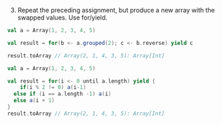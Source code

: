 3. Repeat the preceding assignment, but produce a new array with the swapped values. Use for/yield.

```scala
val a = Array(1, 2, 3, 4, 5)

val result = for(b <- a.grouped(2); c <- b.reverse) yield c

result.toArray // Array(2, 1, 4, 3, 5): Array[Int]
```

```scala
val a = Array(1, 2, 3, 4, 5)

val result = for(i <- 0 until a.length) yield {
	if(i % 2 != 0) a(i-1)
  else if (i == a.length -1) a(i)
  else a(i + 1)
}
result.toArray // Array(2, 1, 4, 3, 5): Array[Int]
```

